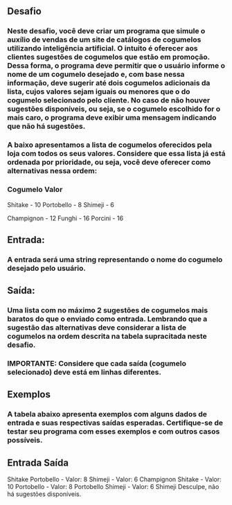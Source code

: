 ## Desafio

### Neste desafio, você deve criar um programa que simule o auxílio de vendas de um site de catálogos de cogumelos utilizando inteligência artificial. O intuito é oferecer aos clientes sugestões de cogumelos que estão em promoção. Dessa forma, o programa deve permitir que o usuário informe o nome de um cogumelo desejado e, com base nessa informação, deve sugerir até dois cogumelos adicionais da lista, cujos valores sejam iguais ou menores que o do cogumelo selecionado pelo cliente. No caso de não houver sugestões disponíveis, ou seja, se o cogumelo escolhido for o mais caro, o programa deve exibir uma mensagem indicando que não há sugestões.

### A baixo apresentamos a lista de cogumelos oferecidos pela loja com todos os seus valores. Considere que essa lista já está ordenada por prioridade, ou seja, você deve oferecer como alternativas nessa ordem:
### Cogumelo     Valor

Shitake  - 	10
Portobello	- 8
Shimeji	- 6

Champignon	- 12
Funghi	- 16
Porcini	 - 16

## Entrada:
### A entrada será uma string representando o nome do cogumelo desejado pelo usuário.

## Saída:

### Uma lista com no máximo 2 sugestões de cogumelos mais baratos do que o enviado como entrada. Lembrando que a sugestão das alternativas deve considerar a lista de cogumelos na ordem descrita na tabela supracitada neste desafio.

### IMPORTANTE: Considere que cada saída (cogumelo selecionado) deve está em linhas diferentes.

## Exemplos
### A tabela abaixo apresenta exemplos com alguns dados de entrada e suas respectivas saídas esperadas. Certifique-se de testar seu programa com esses exemplos e com outros casos possíveis.

## Entrada	Saída
Shitake
Portobello - Valor: 8
Shimeji - Valor: 6
Champignon
Shitake - Valor: 10
Portobello - Valor: 8
Portobello
Shimeji - Valor: 6
Shimeji
Desculpe, não há sugestões disponíveis.
